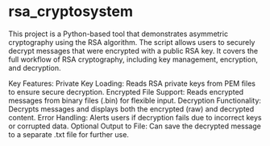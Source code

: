 # rsa_cryptosystem
This project is a Python-based tool that demonstrates asymmetric cryptography using the RSA algorithm. The script allows users to securely decrypt messages that were encrypted with a public RSA key. It covers the full workflow of RSA cryptography, including key management, encryption, and decryption.

Key Features:
  Private Key Loading: Reads RSA private keys from PEM files to ensure secure decryption.
  Encrypted File Support: Reads encrypted messages from binary files (.bin) for flexible input.
  Decryption Functionality: Decrypts messages and displays both the encrypted (raw) and decrypted content.
  Error Handling: Alerts users if decryption fails due to incorrect keys or corrupted data.
  Optional Output to File: Can save the decrypted message to a separate .txt file for further use.
